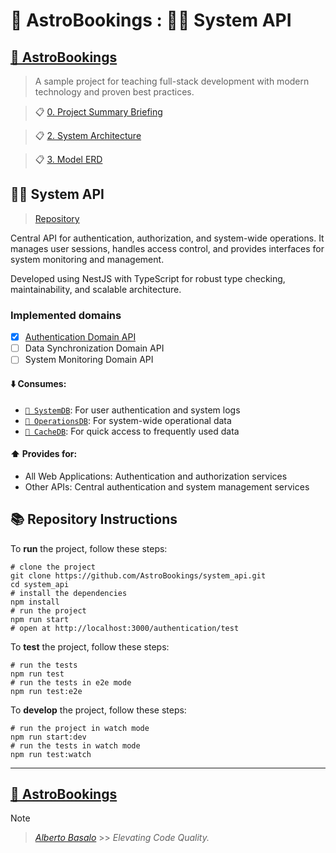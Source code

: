 # 🚀 AstroBookings : 🧑‍💼 System API

## [🚀 AstroBookings](https://github.com/AstroBookings)

> A sample project for teaching full-stack development with modern technology and proven best practices.

> 📋 [0. Project Summary Briefing](https://github.com/AstroBookings/.github/blob/main/profile/0-project.briefing.md)

> 📋 [2. System Architecture](https://github.com/AstroBookings/.github/blob/main/profile/2-design/2-system.architecture.md)

> 📋 [3. Model ERD](https://github.com/AstroBookings/.github/blob/main/profile/2-design/3-model.erd.md)

## 🧑‍💼 System API

> [Repository](https://github.com/AstroBookings/system_api)

Central API for authentication, authorization, and system-wide operations. It manages user sessions, handles access control, and provides interfaces for system monitoring and management.

Developed using NestJS with TypeScript for robust type checking, maintainability, and scalable architecture.

### Implemented domains

- [x] [Authentication Domain API](./docs/6_0-authentication.api.md)
- [ ] Data Synchronization Domain API
- [ ] System Monitoring Domain API

#### ⬇️ Consumes:

- [`📇 SystemDB`](https://github.com/AstroBookings/.github/blob/main/profile/3-implementation/5_0-system.schema.md): For user authentication and system logs
- [`📇 OperationsDB`](https://github.com/AstroBookings/.github/blob/main/profile/3-implementation/5_1-operations.schema.md): For system-wide operational data
- [`📇 CacheDB`](https://github.com/AstroBookings/.github/blob/main/profile/3-implementation/5_2-cache.schema.md): For quick access to frequently used data

#### ⬆️ Provides for:

- All Web Applications: Authentication and authorization services
- Other APIs: Central authentication and system management services

## 📚 Repository Instructions

To **run** the project, follow these steps:

```shell
# clone the project
git clone https://github.com/AstroBookings/system_api.git
cd system_api
# install the dependencies
npm install
# run the project
npm run start
# open at http://localhost:3000/authentication/test
```

To **test** the project, follow these steps:

```shell
# run the tests
npm run test
# run the tests in e2e mode
npm run test:e2e
```

To **develop** the project, follow these steps:

```shell
# run the project in watch mode
npm run start:dev
# run the tests in watch mode
npm run test:watch

```

---

## [🚀 AstroBookings](https://github.com/AstroBookings)

> [!NOTE]
>
> > _[Alberto Basalo](https://github.com/albertobasalo)_ >> _Elevating Code Quality._
